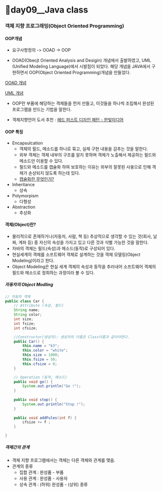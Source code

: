 # 📢day09__Java class

### 객체 지향 프로그래밍(Object Oriented Programming) 

#### OOP개념

- 요구사항정의 -> OOAD -> OOP

- OOAD(Obecjt Oriented Analysis and Desigin) 개념에서 출발하였고, UML (Unified Modeling Language)에서 시발점이 되었다. 해당 개념을 JAVA에서 구현하면서 OOP(Object Oriented Programming)개념을 만들었다.

[OOAD 개념](https://soniacomp.medium.com/%EA%B0%9D%EC%B2%B4%EC%A7%80%ED%96%A5%EC%A0%81-%EB%B6%84%EC%84%9D%EA%B3%BC-%EB%94%94%EC%9E%90%EC%9D%B8-object-oriented-analysis-and-design-%EC%86%8C%EA%B0%9C-part-1-%EB%B2%88%EC%97%AD-67ff58fd26c9)

[UML 개념](https://www.microsoft.com/ko-kr/microsoft-365/business-insights-ideas/resources/guide-to-uml-diagramming-and-database-modeling)

- OOP란 부품에 해당하는 객체들을 먼저 만들고, 이것들을 하나씩 조립해서 완성된 프로그램을 만드는 기법을 말한다.

- 객체지향언어 도서 추천 : [헤드 퍼스트 디자인 패턴 - 한빛미디어](https://book.naver.com/bookdb/book_detail.naver?bid=22236366)

#### OOP 특징

- Encapsulcation
  - 객체의 필드, 메소드를 하나로 묶고, 실제 구현 내용을 감추는 것을 말한다.
  - 외부 객체는 객체 내부의 구조를 알지 못하며 객체가 노출해서 제공하는 필드와 메소드만 이용할 수 있다.
  - 필드와 메소드를 캡슐화 하여 보호하는 이유는 외부의 잘못된 사용으로 인해 객체가 손상되지 않도록 하는데 있다.
  - [캡슐화란 무엇인가?](https://javacpro.tistory.com/31)
- Inheritance
  - 상속
- Polymorpism
  - 다형성
- Abstraction
  - 추상화

#### 객체(Object)란?

- 물리적으로 존재하거나(자동차, 사람, 책 등) 추상적으로 생각할 수 있는 것(회사, 날짜, 계좌 등) 중 자신의 속성을 가지고 있고 다른 것과 식별 가능한 것을 말한다.
- 자바의 객체는 필드(속성)과 메소드(동작)로 구성되어 있다.
- 현실세계의 객체를 소프트웨어 객체로 설계하는 것을 객체 모델링(Object Modeling)이라고 한다.
-  Object Modeling은 현실 세계 객체의 속성과 동작을 추러내어 소프트웨어 객체의 필드와 메소드로 정희하는 과정이라 볼 수 있다.

##### 자동차의 Object Modling

```java
// 자동차 객체
public class Car { 
	// Attribute (속성, 필드)
	String name;
	String color;
	int size;
	int fsize;
	int cfsize;

	//Constructor(생성자): 생성자의 이름은 Class이름과 같아야한다.
	public Car() {
		this.name = "k3";
		this.color = "white";
		this.size = 1000;
		this.fsize = 50;
		this.cfsize = 0;
	}        

	// Operation (동작, 매소드)
	public void go() {
		System.out.println("Go !");
	}
	
	public void stop() {
		System.out.println("Stop !");
	}
	
	public void addFules(int f) {
		cfsize += f ;
	}

}
```

##### 객체간의 관계

- 객체 지향 프로그램에서는 객체는 다른 객체와 관계를 맺음.
- 관계의 종류
  - 집합 관계 : 완성품 - 부품
  - 사용 관계 : 완성품 - 사용자
  - 상속 관계 : (하위) 완성품 - (상위) 종류

